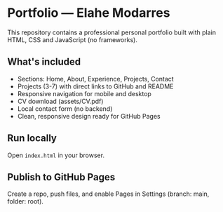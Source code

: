 # Portfolio — Elahe Modarres

This repository contains a professional personal portfolio built with plain HTML, CSS and JavaScript (no frameworks).

## What's included
- Sections: Home, About, Experience, Projects, Contact
- Projects (3-7) with direct links to GitHub and README
- Responsive navigation for mobile and desktop
- CV download (assets/CV.pdf)
- Local contact form (no backend)
- Clean, responsive design ready for GitHub Pages

## Run locally
Open `index.html` in your browser.

## Publish to GitHub Pages
Create a repo, push files, and enable Pages in Settings (branch: main, folder: root).
